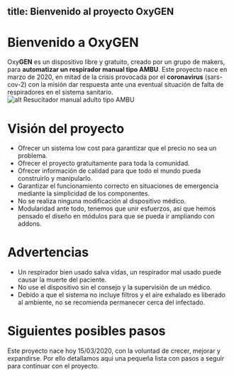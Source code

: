 title: Bienvenido al proyecto OxyGEN
---

# Bienvenido a OxyGEN 
Oxy**GEN** es un dispositivo libre y gratuito, creado por un grupo de makers, para **automatizar un respirador manual tipo AMBU**. Este proyecto nace en marzo de 2020, en mitad de la crisis provocada por el **coronavirus** (sars-cov-2) con la misión dar respuesta ante una eventual situación de falta de respiradores en el sistema sanitario.
![alt Resucitador manual adulto tipo AMBU](/images/resucitador-manual-adulto-tipo-ambu.png)
# Visión del proyecto             
* Ofrecer un sistema low cost para garantizar que el precio no sea un problema.
* Ofrecer el proyecto gratuitamente para toda la comunidad.
* Ofrecer información de calidad para que todo el mundo pueda construirlo y manipularlo.
* Garantizar el funcionamiento correcto en situaciones de emergencia mediante la simplicidad de los componentes.
* No se realiza ninguna modificación al dispositivo médico.
* Modularidad ante todo, tenemos que unir esfuerzos, así que hemos pensado el diseño en módulos para que se pueda ir ampliando con addons.

# Advertencias
* Un respirador bien usado salva vidas, un respirador mal usado puede causar la muerte del paciente.
* No use el dispositivo sin el consejo y la supervisión de un médico.
* Debido a que el sistema no incluye filtros y el aire exhalado es liberado al ambiente, no se recomienda permanecer cerca del infectado.

# Siguientes posibles pasos
Este proyecto nace hoy 15/03/2020, con la voluntad de crecer, mejorar y expandirse. Por ello detallamos aqui una pequeña lista con pasos a seguir para continuar con el proyecto.
